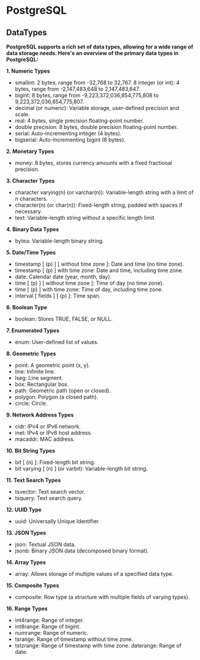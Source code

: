 # PostgreSQL

## DataTypes

**PostgreSQL supports a rich set of data types, allowing for a wide range of data storage needs. Here's an overview of the primary data types in PostgreSQL:**

**1. Numeric Types**
* smallint: 2 bytes, range from -32,768 to 32,767.
8 integer (or int): 4 bytes, range from -2,147,483,648 to 2,147,483,647.
* bigint: 8 bytes, range from -9,223,372,036,854,775,808 to 9,223,372,036,854,775,807.
* decimal (or numeric): Variable storage, user-defined precision and scale.
* real: 4 bytes, single precision floating-point number.
* double precision: 8 bytes, double precision floating-point number.
* serial: Auto-incrementing integer (4 bytes).
* bigserial: Auto-incrementing bigint (8 bytes).

**2. Monetary Types**
* money: 8 bytes, stores currency amounts with a fixed fractional precision.

**3. Character Types**
* character varying(n) (or varchar(n)): Variable-length string with a limit of n characters.
* character(n) (or char(n)): Fixed-length string, padded with spaces if necessary.
* text: Variable-length string without a specific length limit.

**4. Binary Data Types**
* bytea: Variable-length binary string.
  
**5. Date/Time Types**

* timestamp [ (p) ] [ without time zone ]: Date and time (no time zone).
* timestamp [ (p) ] with time zone: Date and time, including time zone.
* date: Calendar date (year, month, day).
* time [ (p) ] [ without time zone ]: Time of day (no time zone).
* time [ (p) ] with time zone: Time of day, including time zone.
* interval [ fields ] [ (p) ]: Time span.

**6. Boolean Type**

* boolean: Stores TRUE, FALSE, or NULL.

**7. Enumerated Types**

* enum: User-defined list of values.

**8. Geometric Types**

* point: A geometric point (x, y).
* line: Infinite line.
* lseg: Line segment.
* box: Rectangular box.
* path: Geometric path (open or closed).
* polygon: Polygon (a closed path).
* circle: Circle.

**9. Network Address Types**

* cidr: IPv4 or IPv6 network.
* inet: IPv4 or IPv6 host address.
* macaddr: MAC address.

**10. Bit String Types**

* bit [ (n) ]: Fixed-length bit string.
* bit varying [ (n) ] (or varbit): Variable-length bit string.

**11. Text Search Types**

* tsvector: Text search vector.
* tsquery: Text search query.

**12. UUID Type**

* uuid: Universally Unique Identifier.

**13. JSON Types**

* json: Textual JSON data.
* jsonb: Binary JSON data (decomposed binary format).

**14. Array Types**

* array: Allows storage of multiple values of a specified data type.

**15. Composite Types**

* composite: Row type (a structure with multiple fields of varying types).

**16. Range Types**

* int4range: Range of integer.
* int8range: Range of bigint.
* numrange: Range of numeric.
* tsrange: Range of timestamp without time zone.
* tstzrange: Range of timestamp with time zone.
daterange: Range of date.
